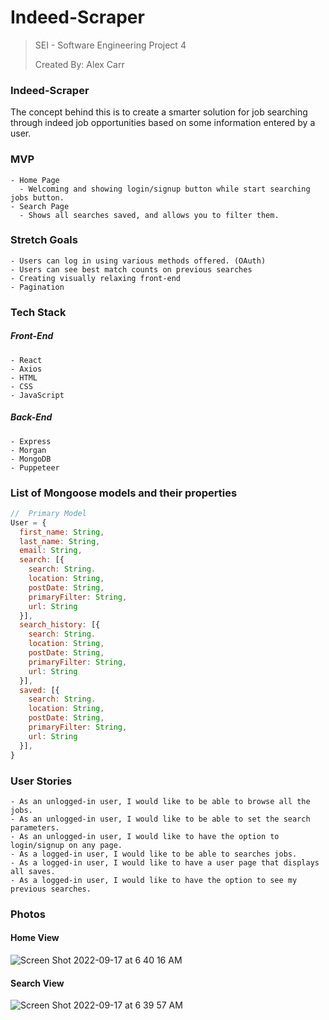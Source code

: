 # Indeed-Scraper
  > SEI - Software Engineering Project 4
  > 
  > Created By: Alex Carr

### Indeed-Scraper
  The concept behind this is to create a smarter solution for job searching through indeed job opportunities based on some information entered by a user. 
  
  
### MVP
    - Home Page
      - Welcoming and showing login/signup button while start searching jobs button.
    - Search Page
      - Shows all searches saved, and allows you to filter them.


### Stretch Goals
    - Users can log in using various methods offered. (OAuth)
    - Users can see best match counts on previous searches
    - Creating visually relaxing front-end
    - Pagination

### Tech Stack

##### Front-End
    - React
    - Axios
    - HTML
    - CSS
    - JavaScript
    
##### Back-End
    - Express
    - Morgan
    - MongoDB
    - Puppeteer


### List of Mongoose models and their properties
```js
//  Primary Model
User = {
  first_name: String,
  last_name: String,
  email: String,
  search: [{
    search: String.
    location: String,
    postDate: String,
    primaryFilter: String,
    url: String
  }],
  search_history: [{
    search: String.
    location: String,
    postDate: String,
    primaryFilter: String,
    url: String
  }],
  saved: [{
    search: String.
    location: String,
    postDate: String,
    primaryFilter: String,
    url: String
  }],
}
```


### User Stories
    - As an unlogged-in user, I would like to be able to browse all the jobs.
    - As an unlogged-in user, I would like to be able to set the search parameters.
    - As an unlogged-in user, I would like to have the option to login/signup on any page.
    - As a logged-in user, I would like to be able to searches jobs.
    - As a logged-in user, I would like to have a user page that displays all saves.
    - As a logged-in user, I would like to have the option to see my previous searches.


### Photos

#### Home View
![Screen Shot 2022-09-17 at 6 40 16 AM](https://user-images.githubusercontent.com/102195632/190859927-20d79f92-896e-4681-812d-27d2feff605a.png)


#### Search View
![Screen Shot 2022-09-17 at 6 39 57 AM](https://user-images.githubusercontent.com/102195632/190859930-aa63ee31-3704-43aa-a89c-9f09c3203c8c.png)


  
